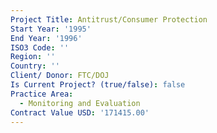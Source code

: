 ```yaml
---
Project Title: Antitrust/Consumer Protection
Start Year: '1995'
End Year: '1996'
ISO3 Code: ''
Region: ''
Country: ''
Client/ Donor: FTC/DOJ
Is Current Project? (true/false): false
Practice Area:
  - Monitoring and Evaluation
Contract Value USD: '171415.00'
---
```

